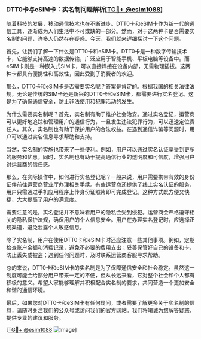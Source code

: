 ### DTT0卡与eSIM卡：实名制问题解析[[TG💪+ @esim1088](https://t.me/s/esim1088)]

随着科技的发展，移动通信技术也在不断进步。DTT0卡和eSIM卡作为新一代的通信工具，逐渐成为人们生活中不可或缺的一部分。然而，对于这两种卡是否需要实名制的问题，许多人仍然存在疑惑。今天，我们就来详细探讨一下这个问题。

首先，让我们了解一下什么是DTT0卡和eSIM卡。DTT0卡是一种数字传输技术卡，它能够支持高速的数据传输，广泛应用于智能手机、平板电脑等设备中。而eSIM卡则是一种嵌入式SIM卡，可以直接焊接在设备内部，无需物理插拔。这两种卡都具有便携性和高效性，因此受到了消费者的欢迎。

那么，DTT0卡和eSIM卡是否需要实名呢？答案是肯定的。根据我国的相关法律法规，无论是传统的SIM卡还是新兴的DTT0卡和eSIM卡，都需要进行实名登记。这是为了确保通信安全，防止非法使用和犯罪活动的发生。

为什么需要实名制呢？首先，实名制有助于维护社会治安。通过实名登记，运营商可以更好地追踪和管理用户的通信行为，一旦发生违法犯罪行为，可以迅速定位责任人。其次，实名制也有助于保护用户的合法权益。在遇到通信诈骗等问题时，用户可以通过实名信息寻求帮助和支持。

当然，实名制的实施也带来了一些便利。例如，用户可以通过实名认证享受到更多的服务和优惠。同时，实名制也有助于提高通信行业的透明度和可信度，增强用户对运营商的信任感。

那么，在实际操作中，如何进行实名登记呢？一般来说，用户需要携带有效的身份证件前往运营商营业厅办理相关手续。有些运营商还提供了线上实名认证的服务，用户只需通过手机应用程序上传身份证照片即可完成登记。这种方式既方便又快捷，大大提高了用户的满意度。

需要注意的是，实名登记并不意味着用户的隐私会受到侵犯。运营商会严格遵守相关的隐私保护法规，确保用户的个人信息安全。用户在办理实名登记时，应选择正规渠道，避免泄露个人敏感信息。

除了实名制，用户在使用DTT0卡和eSIM卡时还应注意一些其他事项。例如，定期检查账户余额和消费记录，避免不必要的费用支出；妥善保管好自己的设备和卡，防止丢失或被盗；遇到任何问题时，及时联系运营商客服寻求帮助。

总的来说，DTT0卡和eSIM卡的实名制是为了保障通信安全和社会稳定。虽然这一制度可能会给部分用户带来一定的不便，但从长远来看，它对整个社会和个人都有积极的意义。希望大家能够理解并积极配合实名制的要求，共同营造一个更加安全和谐的通信环境。

最后，如果您对DTT0卡和eSIM卡有任何疑问，或者需要了解更多关于实名制的信息，请随时关注我们的公众号或访问我们的官方网站。我们将竭诚为您解答疑惑，提供专业的建议和服务。

[[TG💪+ @esim1088](https://t.me/s/esim1088) ![Image](https://i.postimg.cc/4NQfJmqS/Snipaste-2025-05-13-00-14-12.png)]